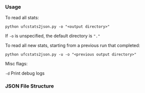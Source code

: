 ### Usage

To read all stats:

`python ufcstats2json.py -o "<output directory>"`

If `-o` is unspecified, the default directory is `"."`

To read all new stats, starting from a previous run that completed:

`python ufcstats2json.py -u -o "<previous output directory>"`

Misc flags:

`-d` Print debug logs

### JSON File Structure